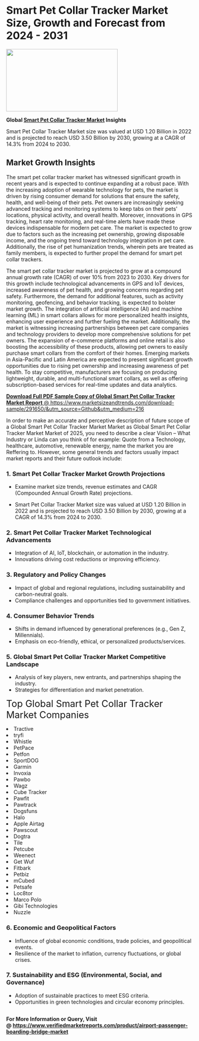<H1>Smart Pet Collar Tracker Market Size, Growth and Forecast from 2024 - 2031</H1><img class="aligncenter size-medium wp-image-584254" src="https://thirdeyenews.in/wp-content/uploads/2024/09/Global-Market-Research-300x168.jpeg" alt="" width="300" height="168" /><p><strong>Global&nbsp;<a href="https://www.marketsizeandtrends.com/download-sample/291650/&amp;utm_source=Github&utm_medium=216">Smart Pet Collar Tracker Market</a> Insights</strong></p><p>Smart Pet Collar Tracker Market size was valued at USD 1.20 Billion in 2022 and is projected to reach USD 3.50 Billion by 2030, growing at a CAGR of 14.3% from 2024 to 2030.</p><p><h2>Market Growth Insights</h2> <p>The smart pet collar tracker market has witnessed significant growth in recent years and is expected to continue expanding at a robust pace. With the increasing adoption of wearable technology for pets, the market is driven by rising consumer demand for solutions that ensure the safety, health, and well-being of their pets. Pet owners are increasingly seeking advanced tracking and monitoring systems to keep tabs on their pets' locations, physical activity, and overall health. Moreover, innovations in GPS tracking, heart rate monitoring, and real-time alerts have made these devices indispensable for modern pet care. The market is expected to grow due to factors such as the increasing pet ownership, growing disposable income, and the ongoing trend toward technology integration in pet care. Additionally, the rise of pet humanization trends, wherein pets are treated as family members, is expected to further propel the demand for smart pet collar trackers.</p> <p><a href="download_sample_link_here"></a></p> <p>The smart pet collar tracker market is projected to grow at a compound annual growth rate (CAGR) of over 10% from 2023 to 2030. Key drivers for this growth include technological advancements in GPS and IoT devices, increased awareness of pet health, and growing concerns regarding pet safety. Furthermore, the demand for additional features, such as activity monitoring, geofencing, and behavior tracking, is expected to bolster market growth. The integration of artificial intelligence (AI) and machine learning (ML) in smart collars allows for more personalized health insights, enhancing user experience and further fueling the market. Additionally, the market is witnessing increasing partnerships between pet care companies and technology providers to develop more comprehensive solutions for pet owners. The expansion of e-commerce platforms and online retail is also boosting the accessibility of these products, allowing pet owners to easily purchase smart collars from the comfort of their homes. Emerging markets in Asia-Pacific and Latin America are expected to present significant growth opportunities due to rising pet ownership and increasing awareness of pet health. To stay competitive, manufacturers are focusing on producing lightweight, durable, and multi-functional smart collars, as well as offering subscription-based services for real-time updates and data analytics. <p><a href="get_more_info_link_here"></p><p><span class=""><strong>Download Full PDF Sample Copy of Global Smart Pet Collar Tracker Market Report</strong> @ <a href="https://www.marketsizeandtrends.com/download-sample/291650/&amp;utm_source=Github&utm_medium=216" target="_blank">https://www.marketsizeandtrends.com/download-sample/291650/&amp;utm_source=Github&utm_medium=216</a></span></p><p>In order to make an accurate and perceptive description of future scope of a Global&nbsp;Smart Pet Collar Tracker Market Market as Global&nbsp;Smart Pet Collar Tracker Market Market of 2025, you need to describe a clear Vision &ndash; What Industry or Linda can you think of for example: Quote from a Technology, healthcare, automotive, renewable energy, name the market you are Reffering to. However, some general trends and factors usually impact market reports and their future outlook include:</p><h3>1.&nbsp;<strong>Smart Pet Collar Tracker Market Growth Projections</strong></h3><ul><li>Examine market size trends, revenue estimates and CAGR (Compounded Annual Growth Rate) projections.</li><li><p>Smart Pet Collar Tracker Market size was valued at USD 1.20 Billion in 2022 and is projected to reach USD 3.50 Billion by 2030, growing at a CAGR of 14.3% from 2024 to 2030.</p></li></ul><h3>2.&nbsp;<strong>Smart Pet Collar Tracker Market Technological Advancements</strong></h3><ul><li>Integration of AI, IoT, blockchain, or automation in the industry.</li><li>Innovations driving cost reductions or improving efficiency.</li></ul><h3>3.&nbsp;<strong>Regulatory and Policy Changes</strong></h3><ul><li>Impact of global and regional regulations, including sustainability and carbon-neutral goals.</li><li>Compliance challenges and opportunities tied to government initiatives.</li></ul><h3>4.&nbsp;<strong>Consumer Behavior Trends</strong></h3><ul><li>Shifts in demand influenced by generational preferences (e.g., Gen Z, Millennials).</li><li>Emphasis on eco-friendly, ethical, or personalized products/services.</li></ul><h3>5.&nbsp;<strong>Global Smart Pet Collar Tracker Market Competitive Landscape</strong></h3><ul><li>Analysis of key players, new entrants, and partnerships shaping the industry.</li><li>Strategies for differentiation and market penetration.</li></ul><p data-pm-slice="1 1 []"><span style="color: inherit; font-family: inherit; font-size: 25px;">Top Global Smart Pet Collar Tracker Market Companies</span></p><div class="" data-test-id=""><p><li>Tractive</li><li> tryfi</li><li> Whistle</li><li> PetPace</li><li> Petfon</li><li> SportDOG</li><li> Garmin</li><li> Invoxia</li><li> Pawbo</li><li> Wagz</li><li> Cube Tracker</li><li> Pawfit</li><li> Pawtrack</li><li> Dogsfuns</li><li> Halo</li><li> Apple Airtag</li><li> Pawscout</li><li> Dogtra</li><li> Tile</li><li> Petcube</li><li> Weenect</li><li> Get Wuf</li><li> Fitbark</li><li> Petbiz</li><li> mCubed</li><li> Petsafe</li><li> Loc8tor</li><li> Marco Polo</li><li> Gibi Technologies</li><li> Nuzzle</li></p></div><h3>6.&nbsp;<strong>Economic and Geopolitical Factors</strong></h3><ul><li>Influence of global economic conditions, trade policies, and geopolitical events.</li><li>Resilience of the market to inflation, currency fluctuations, or global crises.</li></ul><h3>7.&nbsp;<strong>Sustainability and ESG (Environmental, Social, and Governance)</strong></h3><ul><li>Adoption of sustainable practices to meet ESG criteria.</li><li>Opportunities in green technologies and circular economy principles.</li></ul><h2><strong style="font-size: 14px;">For More Information or Query, Visit @&nbsp;</strong><a style="background-color: #ffffff; font-size: 14px;" href="https://www.marketsizeandtrends.com/report/smart-pet-collar-tracker-market/" target="_blank">https://www.verifiedmarketreports.com/product/airport-passenger-boarding-bridge-market</a></h2>

